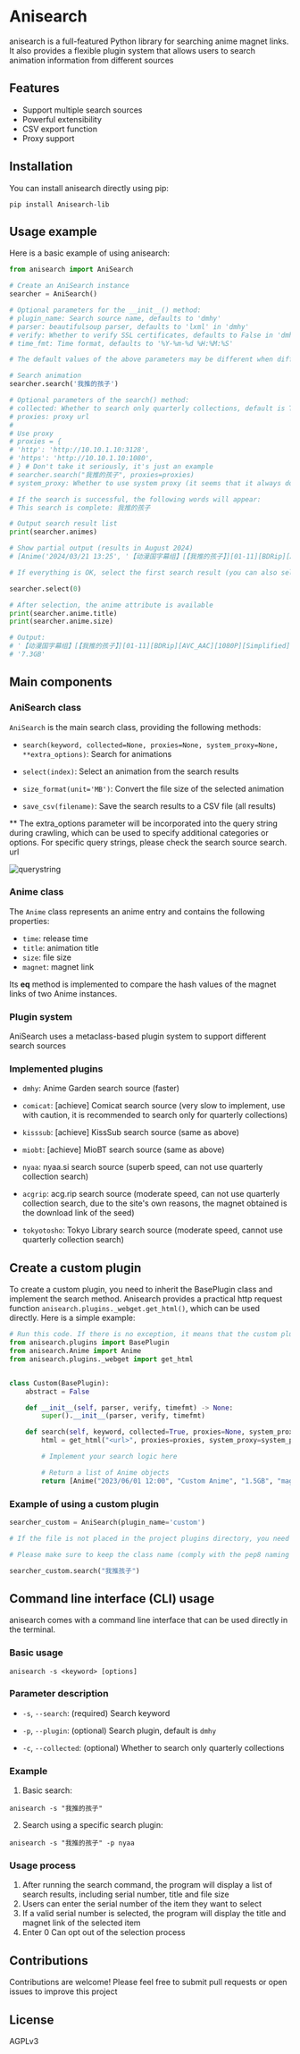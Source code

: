 # Anisearch

anisearch is a full-featured Python library for searching anime magnet links. It also provides a flexible plugin system that allows users to search animation information from different sources

## Features

- Support multiple search sources
- Powerful extensibility
- CSV export function
- Proxy support

## Installation

You can install anisearch directly using pip:

```
pip install Anisearch-lib
```

## Usage example

Here is a basic example of using anisearch:

```python
from anisearch import AniSearch

# Create an AniSearch instance
searcher = AniSearch()

# Optional parameters for the __init__() method:
# plugin_name: Search source name, defaults to 'dmhy'
# parser: beautifulsoup parser, defaults to 'lxml' in 'dmhy'
# verify: Whether to verify SSL certificates, defaults to False in 'dmhy'
# time_fmt: Time format, defaults to '%Y-%m-%d %H:%M:%S'

# The default values of the above parameters may be different when different plug-ins are selected

# Search animation
searcher.search('我推的孩子')

# Optional parameters of the search() method:
# collected: Whether to search only quarterly collections, default is True
# proxies: proxy url
#
# Use proxy
# proxies = {
# 'http': 'http://10.10.1.10:3128',
# 'https': 'http://10.10.1.10:1080',
# } # Don't take it seriously, it's just an example
# searcher.search("我推的孩子", proxies=proxies)
# system_proxy: Whether to use system proxy (it seems that it always doesn't work)

# If the search is successful, the following words will appear:
# This search is complete: 我推的孩子

# Output search result list
print(searcher.animes)

# Show partial output (results in August 2024)
# [Anime('2024/03/21 13:25', '【动漫国字幕组】[【我推的孩子】][01-11][BDRip][AVC_AAC][1080P][Simplified][MP4]', '7.3GB', 'magnet:?xt=urn:btih:P76PROAB5JRUAPHIST63HGRUOMW7SEWU&dn=&tr=...

# If everything is OK, select the first search result (you can also select others)

searcher.select(0)

# After selection, the anime attribute is available
print(searcher.anime.title)
print(searcher.anime.size)

# Output:
# '【动漫国字幕组】[【我推的孩子】][01-11][BDRip][AVC_AAC][1080P][Simplified][MP4]'
# '7.3GB'
```

## Main components

### AniSearch class

`AniSearch` is the main search class, providing the following methods:

- `search(keyword, collected=None, proxies=None, system_proxy=None, **extra_options)`: Search for animations

- `select(index)`: Select an animation from the search results

- `size_format(unit='MB')`: Convert the file size of the selected animation

- `save_csv(filename)`: Save the search results to a CSV file (all results)

** The extra_options parameter will be incorporated into the query string during crawling, which can be used to specify additional categories or options. For specific query strings, please check the search source search. url

![querystring](https://cdn.mmoe.work/img/url.png)

### Anime class

The `Anime` class represents an anime entry and contains the following properties:

- `time`: release time
- `title`: animation title
- `size`: file size
- `magnet`: magnet link

Its __eq__ method is implemented to compare the hash values ​​of the magnet links of two Anime instances.

### Plugin system

AniSearch uses a metaclass-based plugin system to support different search sources

### Implemented plugins

- `dmhy`: Anime Garden search source (faster)

- `comicat`: [achieve] Comicat search source (very slow to implement, use with caution, it is recommended to search only
  for quarterly collections)

- `kisssub`: [achieve] KissSub search source (same as above)

- `miobt`: [achieve] MioBT search source (same as above)

- `nyaa`: nyaa.si search source (superb speed, can not use quarterly collection search)

- `acgrip`: acg.rip search source (moderate speed, can not use quarterly collection search, due to the site's own reasons, the magnet obtained is the download link of the seed)

- `tokyotosho`: Tokyo Library search source (moderate speed, cannot use quarterly collection search)

## Create a custom plugin
To create a custom plugin, you need to inherit the BasePlugin class and implement the search method. Anisearch provides a practical http request function `anisearch.plugins._webget.get_html()`, which can be used directly. Here is a simple example:

```python
# Run this code. If there is no exception, it means that the custom plug-in is created successfully and has been registered in the plug-in system
from anisearch.plugins import BasePlugin
from anisearch.Anime import Anime
from anisearch.plugins._webget import get_html


class Custom(BasePlugin):
    abstract = False

    def __init__(self, parser, verify, timefmt) -> None:
        super().__init__(parser, verify, timefmt)

    def search(self, keyword, collected=True, proxies=None, system_proxy=False, **extra_options):
        html = get_html("<url>", proxies=proxies, system_proxy=system_proxy, verify=self._verify)

        # Implement your search logic here

        # Return a list of Anime objects
        return [Anime("2023/06/01 12:00", "Custom Anime", "1.5GB", "magnet:?xt=urn:btih:..."), ...]
```

### Example of using a custom plugin

```python
searcher_custom = AniSearch(plugin_name='custom')

# If the file is not placed in the project plugins directory, you need to manually import it to the namespace

# Please make sure to keep the class name (comply with the pep8 naming convention), plugin name, and file name consistent, and the case will be automatically processed

searcher_custom.search("我推孩子")

```

## Command line interface (CLI) usage

anisearch comes with a command line interface that can be used directly in the terminal.

### Basic usage

```
anisearch -s <keyword> [options]
```

### Parameter description

- `-s`, `--search`: (required) Search keyword

- `-p`, `--plugin`: (optional) Search plugin, default is `dmhy`

- `-c`, `--collected`: (optional) Whether to search only quarterly collections

### Example

1. Basic search:

```
anisearch -s "我推的孩子"
```

2. Search using a specific search plugin:

```
anisearch -s "我推的孩子" -p nyaa
```

### Usage process

1. After running the search command, the program will display a list of search results, including serial number, title and file size
2. Users can enter the serial number of the item they want to select
3. If a valid serial number is selected, the program will display the title and magnet link of the selected item
4. Enter 0 Can opt out of the selection process

## Contributions

Contributions are welcome! Please feel free to submit pull requests or open issues to improve this project

## License

AGPLv3